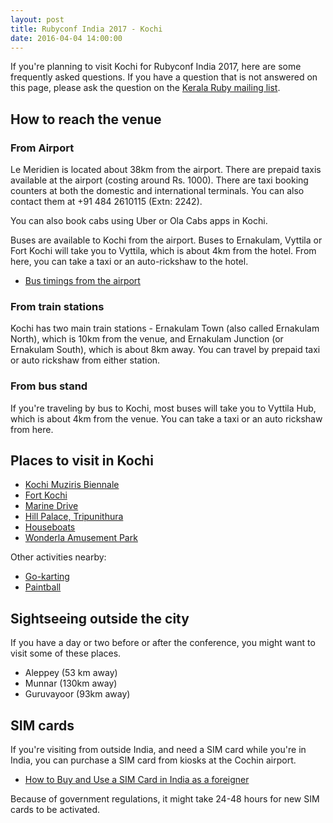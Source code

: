 ```yaml
---
layout: post
title: Rubyconf India 2017 - Kochi
date: 2016-04-04 14:00:00
---
```


If you're planning to visit Kochi for Rubyconf India 2017,
here are some frequently asked questions.
If you have a question that is not answered on this page,
please ask the question on the
[Kerala Ruby mailing list](https://groups.google.com/forum/#!forum/kerala-ruby-users-group).


## How to reach the venue

### From Airport

Le Meridien is located about 38km from the airport. There are prepaid taxis
available at the airport (costing around Rs. 1000). There are taxi booking
counters at both the domestic and international terminals. You can also
contact them at +91 484 2610115 (Extn: 2242).

You can also book cabs using Uber or Ola Cabs apps in Kochi.

Buses are available to Kochi from the airport. Buses to Ernakulam, Vyttila or
Fort Kochi will take you to Vyttila, which is about 4km from the hotel. From
here, you can take a taxi or an auto-rickshaw to the hotel.

* [Bus timings from the airport](http://cial.aero/contents/viewcontent.aspx?linkLvl1Id=17&linkid=103)

### From train stations

Kochi has two main train stations - Ernakulam Town (also called Ernakulam
North), which is 10km from the venue, and Ernakulam Junction (or Ernakulam
South), which is about 8km away. You can travel by prepaid taxi or auto
rickshaw from either station.

### From bus stand

If you're traveling by bus to Kochi, most buses will take you to Vyttila Hub,
which is about 4km from the venue. You can take a taxi or an auto rickshaw
from here.

## Places to visit in Kochi

- [Kochi Muziris Biennale](https://www.kochimuzirisbiennale.org)
- [Fort Kochi](https://en.wikipedia.org/wiki/Fort_Kochi#Main_Tourist_Attractions)
- [Marine Drive](raw://en.wikipedia.org/wiki/Marine_Drive,_Kochi)
- [Hill Palace, Tripunithura](https://en.wikipedia.org/wiki/Hill_Palace,_Tripunithura)
- [Houseboats](https://www.cleartrip.com/activities/india/kochi/houseboats-in-kochi/)
- [Wonderla Amusement Park](http://www.wonderla.com/kochi-amusement-park/)

Other activities nearby:

- [Go-karting](https://www.cleartrip.com/activities/india/kochi/go-karting-15-minutes-777080/)
- [Paintball](http://www.paintballkerala.com)

## Sightseeing outside the city

If you have a day or two before or after the conference,
you might want to visit some of these places.

- Aleppey (53 km away)
- Munnar (130km away)
- Guruvayoor (93km away)

## SIM cards

If you're visiting from outside India, and need a SIM card while you're in India,
you can purchase a SIM card from kiosks at the Cochin airport.

- [How to Buy and Use a SIM Card in India as a foreigner](http://www.padhaaro.com/2013/11/26/buy-use-sim-card-india-foreigner/)

Because of government regulations, it might take 24-48 hours
for new SIM cards to be activated.

